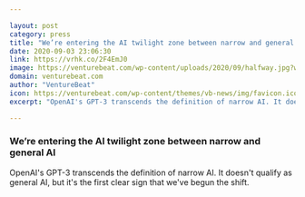 ```yaml
---

layout: post
category: press
title: "We’re entering the AI twilight zone between narrow and general AI"
date: 2020-09-03 23:06:30
link: https://vrhk.co/2F4EmJ0
image: https://venturebeat.com/wp-content/uploads/2020/09/halfway.jpg?w=1200&strip=all
domain: venturebeat.com
author: "VentureBeat"
icon: https://venturebeat.com/wp-content/themes/vb-news/img/favicon.ico
excerpt: "OpenAI's GPT-3 transcends the definition of narrow AI. It doesn't qualify as general AI, but it's the first clear sign that we've begun the shift."

---
```


### We’re entering the AI twilight zone between narrow and general AI

OpenAI's GPT-3 transcends the definition of narrow AI. It doesn't qualify as general AI, but it's the first clear sign that we've begun the shift.